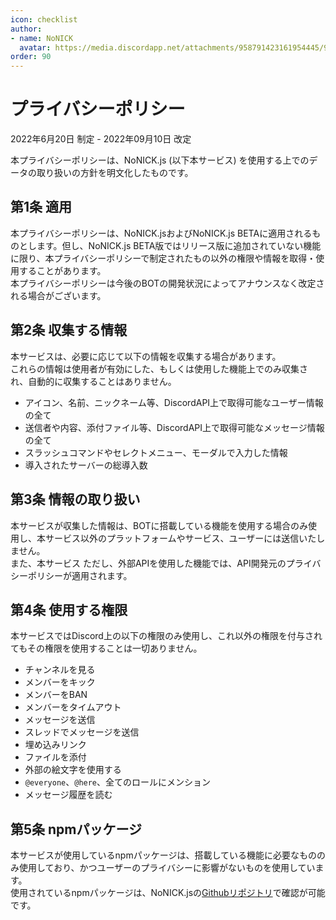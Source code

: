 ```yaml
---
icon: checklist
author: 
- name: NoNICK
  avatar: https://media.discordapp.net/attachments/958791423161954445/975266759529623652/-3.png?width=663&height=663
order: 90
---
```

# プライバシーポリシー
2022年6月20日 制定 - 2022年09月10日 改定<br>

本プライバシーポリシーは、NoNICK.js (以下本サービス) を使用する上でのデータの取り扱いの方針を明文化したものです。<br>

## 第1条 適用
本プライバシーポリシーは、NoNICK.jsおよびNoNICK.js BETAに適用されるものとします。但し、NoNICK.js BETA版ではリリース版に追加されていない機能に限り、本プライバシーポリシーで制定されたもの以外の権限や情報を取得・使用することがあります。<br>
本プライバシーポリシーは今後のBOTの開発状況によってアナウンスなく改定される場合がございます。

## 第2条 収集する情報
本サービスは、必要に応じて以下の情報を収集する場合があります。<br>
これらの情報は使用者が有効にした、もしくは使用した機能上でのみ収集され、自動的に収集することはありません。

* アイコン、名前、ニックネーム等、DiscordAPI上で取得可能なユーザー情報の全て
* 送信者や内容、添付ファイル等、DiscordAPI上で取得可能なメッセージ情報の全て
* スラッシュコマンドやセレクトメニュー、モーダルで入力した情報
* 導入されたサーバーの総導入数

## 第3条 情報の取り扱い
本サービスが収集した情報は、BOTに搭載している機能を使用する場合のみ使用し、本サービス以外のプラットフォームやサービス、ユーザーには送信いたしません。<br>
また、本サービス
ただし、外部APIを使用した機能では、API開発元のプライバシーポリシーが適用されます。<br>

## 第4条 使用する権限
本サービスではDiscord上の以下の権限のみ使用し、これ以外の権限を付与されてもその権限を使用することは一切ありません。

* チャンネルを見る
* メンバーをキック
* メンバーをBAN
* メンバーをタイムアウト
* メッセージを送信
* スレッドでメッセージを送信
* 埋め込みリンク
* ファイルを添付
* 外部の絵文字を使用する
* `@everyone`、`@here`、全てのロールにメンション
* メッセージ履歴を読む

## 第5条 npmパッケージ
本サービスが使用しているnpmパッケージは、搭載している機能に必要なもののみ使用しており、かつユーザーのプライバシーに影響がないものを使用しています。<br>
使用されているnpmパッケージは、NoNICK.jsの[Githubリポジトリ](https://github.com/nonick-mc/DiscordBot-NoNick.js )で確認が可能です。